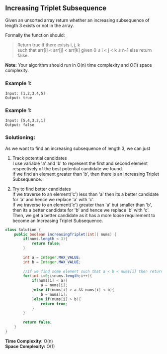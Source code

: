 ## Increasing Triplet Subsequence

Given an unsorted array return whether an increasing subsequence of length 3 exists or not in the array.

Formally the function should:  
> Return true if there exists i, j, k  
> such that arr[i] < arr[j] < arr[k] given 0 ≤ i < j < k ≤ n-1 else return false.  

**Note:** Your algorithm should run in O(n) time complexity and O(1) space complexity.


### Example 1:
```
Input: [1,2,3,4,5]
Output: true
```

### Example 1:
```
Input: [5,4,3,2,1]
Output: false
```


 ### Solutioning:  
As we want to find an increasing subsequence of length 3, we can just   
1. Track potential candidates   
I use variable 'a' and 'b' to represent the first and second element respectively of the best potential candidate we found.   
If we find an element greater than 'b', then there is an Increasing Triplet Subsequence.  
    
2. Try to find better candidates   
If we traverse to an element('c') less than 'a' then its a better candidate for 'a' and hence we replace 'a' with 'c'.  
If we traverse to an element('c') greater than 'a' but smaller than 'b', then its a better candidate for 'b' and hence we replace 'b' with 'c'.   
Then, we get a better candidate as it has a more loose requirement to become an Increasing Triplet Subsequence.  

```java
class Solution {
    public boolean increasingTriplet(int[] nums) {
        if(nums.length < 3){
            return false;
        }
        
        int a = Integer.MAX_VALUE;
        int b = Integer.MAX_VALUE;
        
        //If we find some element such that a < b < nums[i] then return true:
        for(int i=0;i<nums.length;i++){
            if(nums[i] < a){
                a = nums[i];
            }else if(nums[i] > a && nums[i] < b){
                b = nums[i];
            }else if(nums[i] > b){
                return true;
            }
        }
        
        return false;
    }
}
```  
**Time Complexity:** O(n)   
**Space Complexity:** O(1) 

